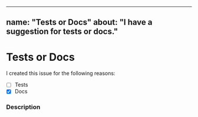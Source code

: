 ---
name: "Tests or Docs"
about: "I have a suggestion for tests or docs."
-----------------------------------------------

# Tests or Docs

I created this issue for the following reasons:

- [ ] Tests
- [x] Docs

### Description

